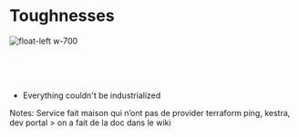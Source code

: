 # Toughnesses

![float-left w-700](./assets/images/craftsmen-3094035_1280.jpg)

<br/><br/><br/>
* Everything couldn't be industrialized



Notes: Service fait maison qui n’ont pas de provider terraform
ping, kestra, dev portal > on a fait de la doc dans le wiki

